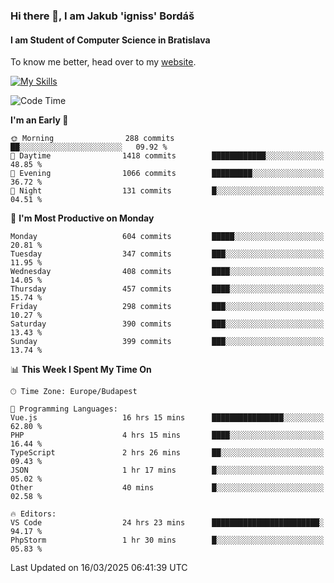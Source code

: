 ### Hi there 👋, I am Jakub 'igniss' Bordáš

#### I am Student of Computer Science in Bratislava
To know me better, head over to my [website](https://bordas.sk).

[![My Skills](https://skillicons.dev/icons?i=js,typescript,html,css,figma,svelte,vue,next,postgresql,nest,express,nodejs)](https://bordas.sk)


<!--START_SECTION:waka-->
![Code Time](http://img.shields.io/badge/Code%20Time-1%2C731%20hrs%2044%20mins-blue)

**I'm an Early 🐤** 

```text
🌞 Morning                288 commits         ██░░░░░░░░░░░░░░░░░░░░░░░   09.92 % 
🌆 Daytime                1418 commits        ████████████░░░░░░░░░░░░░   48.85 % 
🌃 Evening                1066 commits        █████████░░░░░░░░░░░░░░░░   36.72 % 
🌙 Night                  131 commits         █░░░░░░░░░░░░░░░░░░░░░░░░   04.51 % 
```
📅 **I'm Most Productive on Monday** 

```text
Monday                   604 commits         █████░░░░░░░░░░░░░░░░░░░░   20.81 % 
Tuesday                  347 commits         ███░░░░░░░░░░░░░░░░░░░░░░   11.95 % 
Wednesday                408 commits         ████░░░░░░░░░░░░░░░░░░░░░   14.05 % 
Thursday                 457 commits         ████░░░░░░░░░░░░░░░░░░░░░   15.74 % 
Friday                   298 commits         ███░░░░░░░░░░░░░░░░░░░░░░   10.27 % 
Saturday                 390 commits         ███░░░░░░░░░░░░░░░░░░░░░░   13.43 % 
Sunday                   399 commits         ███░░░░░░░░░░░░░░░░░░░░░░   13.74 % 
```


📊 **This Week I Spent My Time On** 

```text
🕑︎ Time Zone: Europe/Budapest

💬 Programming Languages: 
Vue.js                   16 hrs 15 mins      ████████████████░░░░░░░░░   62.80 % 
PHP                      4 hrs 15 mins       ████░░░░░░░░░░░░░░░░░░░░░   16.44 % 
TypeScript               2 hrs 26 mins       ██░░░░░░░░░░░░░░░░░░░░░░░   09.43 % 
JSON                     1 hr 17 mins        █░░░░░░░░░░░░░░░░░░░░░░░░   05.02 % 
Other                    40 mins             █░░░░░░░░░░░░░░░░░░░░░░░░   02.58 % 

🔥 Editors: 
VS Code                  24 hrs 23 mins      ████████████████████████░   94.17 % 
PhpStorm                 1 hr 30 mins        █░░░░░░░░░░░░░░░░░░░░░░░░   05.83 % 
```


 Last Updated on 16/03/2025 06:41:39 UTC
<!--END_SECTION:waka-->
